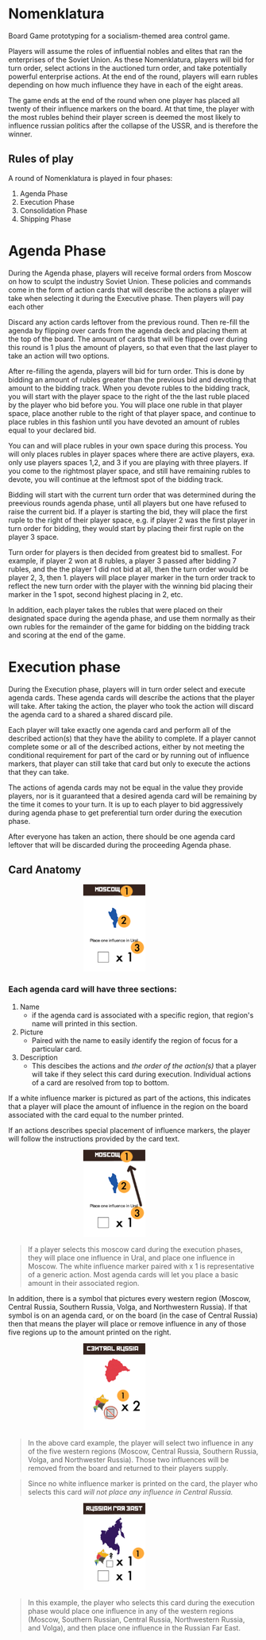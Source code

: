 <style>
    img {
        margin-left: 30%;
    }
</style>

# Nomenklatura
Board Game prototyping for a socialism-themed area control game.

Players will assume the roles of influential nobles and elites that ran the enterprises of the Soviet Union. As these Nomenklatura, players will bid for turn order, select actions in the auctioned turn order, and take potentially powerful enterprise actions. At the end of the round, players will earn rubles depending on how much influence they have in each of the eight areas.

The game ends at the end of the round when one player has placed all twenty of their influence markers on the board. At that time, the player with the most rubles behind their player screen is deemed the most likely to influence russian politics after the collapse of the USSR, and is therefore the winner.


## Rules of play

A round of Nomenklatura is played in four phases:
1. Agenda Phase
2. Execution Phase
3. Consolidation Phase
4. Shipping Phase


# Agenda Phase

During the Agenda phase, players will receive formal orders from Moscow on how to sculpt the industry Soviet Union. These policies and commands come in the form of action cards that will describe the actions a player will take when selecting it during the Executive phase. Then players will pay each other 

Discard any action cards leftover from the previous round. Then re-fill the agenda by flipping over cards from the agenda deck and placing them at the top of the board. The amount of cards that will be flipped over during this round is  1 plus the amount of players, so that even that the last player to take an action will two options.

After re-filling the agenda, players will bid for turn order. This is done by bidding an amount of rubles greater than the previous bid and devoting that amount to the bidding track. When you devote rubles to the bidding track, you will start with the player space to the right of the the last ruble placed by the player who bid before you. You will place one ruble in that player space, place another ruble to the right of that player space, and continue to place rubles in this fashion until you have devoted an amount of rubles equal to your declared bid. 

You can and will place rubles in your own space during this process. You will only places rubles in player spaces where there are active players, exa. only use players spaces 1,2, and 3 if you are playing with three players. If you come to the rightmost player space, and still have remaining rubles to devote, you will continue at the leftmost spot of the bidding track.

Bidding will start with the current turn order that was determined during the preevious rounds agenda phase, until all players but one have refused to raise the current bid. If a player is starting the bid, they will place the first ruple to the right of their player space, e.g. if player 2 was the first player in turn order for bidding, they would start by placing their first ruple on the player 3 space.

Turn order for players is then decided from greatest bid to smallest. For example, if player 2 won at 8 rubles, a player 3 passed after bidding 7 rubles, and the the player 1 did not bid at all, then the turn order would be player 2, 3, then 1. players will place player marker in the turn order track to reflect the new turn order with the player with the winning bid placing their marker in the 1 spot, second highest placing in 2, etc.

In addition, each player takes the rubles that were placed on their designated space during the agenda phase, and use them normally as their own rubles for the remainder of the game for bidding on the bidding track and scoring at the end of the game.


# Execution phase

During the Execution phase, players will in turn order select and execute agenda cards. These agenda cards will describe the actions that the player will take. After taking the action, the player who took the action will discard the agenda card to a shared a shared discard pile.

Each player will take exactly one agenda card and perform all of the described action(s) that they have the ability to complete. If a player cannot complete some or all of the described actions, either by not meeting the conditional requirement for part of the card or by running out of influence markers, that player can still take that card but only to execute the actions that they can take. 

The actions of agenda cards may not be equal in the value they provide players, nor is it guaranteed that a desired agenda card will be remaining by the time it comes to your turn. It is up to each player to bid aggressively during agenda phase to get preferential turn order during the execution phase.

After everyone has taken an action, there should be one agenda card leftover that will be discarded during the proceeding Agenda phase. 

## Card Anatomy


<img src="Assets/Print-readies/card-example-1.png" height="175" width="125" />

### Each agenda card will have three sections:

1. Name
    - if the agenda card is associated with a specific region, that region's name will printed in this section.
2. Picture
    - Paired with the name to easily identify the region of focus for a particular card. 
3. Description
    - This descibes the actions and *the order of the action(s)* that a player will take if they select this card during execution. Individual actions of a card are resolved from top to bottom.

If a white influence marker is pictured as part of the actions, this indicates that a player will place the amount of influence in the region on the board associated with the card equal to the number printed. 

If an actions describes special placement of influence markers, the player will follow the instructions provided by the card text.

<img src="Assets/Print-readies/card-example-2.png" height="175" width="125" style="margin-left: 30%"/>

> If a player selects this moscow card during the execution phases, they will place one influence in Ural, and place one influence in Moscow.
> The white influence marker paired with x 1 is representative of a generic action. Most agenda cards will let you place a basic amount in their associated region.

In addition, there is a symbol that pictures every western region (Moscow, Central Russia, Southern Russia, Volga, and Northwestern Russia). If that symbol is on an agenda card, or on the board (in the case of Central Russia) then that means the player will place or remove influence in any of those five regions up to the amount printed on the right.

<img src="Assets/Print-readies/card-example-3.png" height="175" width="125" style="margin-left: 30%"/>

> In the above card example, the player will select two influence in any of the five western regions (Moscow, Central Russia, Southern Russia, Volga, and Northwester Russia). Those two influences will be removed from the board and returned to their players supply.

> Since no white influence marker is printed on the card, the player who selects this card *will not place any influence in Central Russia.*

<img src="Assets/Print-readies/card-example-4.png" height="175" width="125" style="margin-left: 30%"/>

> In this example, the player who selects this card during the execution phase would place one influence in any of the western regions (Moscow, Southern Russian, Central Russia, Northwestern Russia, and Volga), and then place one influence in the Russian Far East.




